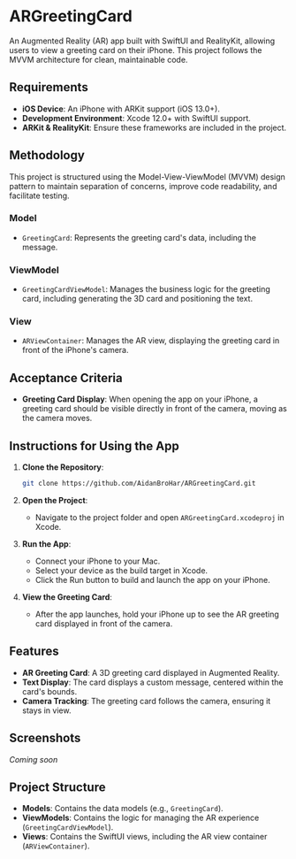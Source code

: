 # ARGreetingCard

An Augmented Reality (AR) app built with SwiftUI and RealityKit, allowing users to view a greeting card on their iPhone. This project follows the MVVM architecture for clean, maintainable code.

## Requirements

- **iOS Device**: An iPhone with ARKit support (iOS 13.0+).
- **Development Environment**: Xcode 12.0+ with SwiftUI support.
- **ARKit & RealityKit**: Ensure these frameworks are included in the project.

## Methodology

This project is structured using the Model-View-ViewModel (MVVM) design pattern to maintain separation of concerns, improve code readability, and facilitate testing.

### **Model**
- `GreetingCard`: Represents the greeting card's data, including the message.

### **ViewModel**
- `GreetingCardViewModel`: Manages the business logic for the greeting card, including generating the 3D card and positioning the text.

### **View**
- `ARViewContainer`: Manages the AR view, displaying the greeting card in front of the iPhone's camera.

## Acceptance Criteria

- **Greeting Card Display**: When opening the app on your iPhone, a greeting card should be visible directly in front of the camera, moving as the camera moves.

## Instructions for Using the App

1. **Clone the Repository**: 
    ```bash
    git clone https://github.com/AidanBroHar/ARGreetingCard.git
    ```
2. **Open the Project**:
    - Navigate to the project folder and open `ARGreetingCard.xcodeproj` in Xcode.
  
3. **Run the App**:
    - Connect your iPhone to your Mac.
    - Select your device as the build target in Xcode.
    - Click the Run button to build and launch the app on your iPhone.

4. **View the Greeting Card**:
    - After the app launches, hold your iPhone up to see the AR greeting card displayed in front of the camera.

## Features

- **AR Greeting Card**: A 3D greeting card displayed in Augmented Reality.
- **Text Display**: The card displays a custom message, centered within the card's bounds.
- **Camera Tracking**: The greeting card follows the camera, ensuring it stays in view.

## Screenshots

_Coming soon_

## Project Structure

- **Models**: Contains the data models (e.g., `GreetingCard`).
- **ViewModels**: Contains the logic for managing the AR experience (`GreetingCardViewModel`).
- **Views**: Contains the SwiftUI views, including the AR view container (`ARViewContainer`).



 
